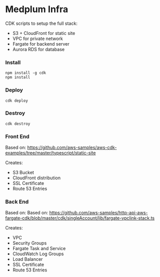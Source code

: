 # Medplum Infra

CDK scripts to setup the full stack:
- S3 + CloudFront for static site
- VPC for private network
- Fargate for backend server
- Aurora RDS for database

### Install

```
npm install -g cdk
npm install
```

### Deploy

```
cdk deploy
```

### Destroy

```
cdk destroy
```

### Front End

Based on: https://github.com/aws-samples/aws-cdk-examples/tree/master/typescript/static-site

Creates:
* S3 Bucket
* CloudFront distribution
* SSL Certificate
* Route 53 Entries

### Back End

Based on: Based on: https://github.com/aws-samples/http-api-aws-fargate-cdk/blob/master/cdk/singleAccount/lib/fargate-vpclink-stack.ts

Creates:
* VPC
* Security Groups
* Fargate Task and Service
* CloudWatch Log Groups
* Load Balancer
* SSL Certificate
* Route 53 Entries
